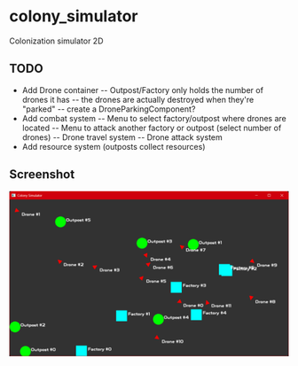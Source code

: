 # colony_simulator
Colonization simulator 2D

## TODO
- Add Drone container
    -- Outpost/Factory only holds the number of drones it has
    -- the drones are actually destroyed when they're "parked"
    -- create a DroneParkingComponent? 
- Add combat system
    -- Menu to select factory/outpost where drones are located
    -- Menu to attack another factory or outpost (select number of drones)
    -- Drone travel system
    -- Drone attack system
- Add resource system (outposts collect resources)

## Screenshot

![Screenshot](docs/images/screenshot_001.png)
